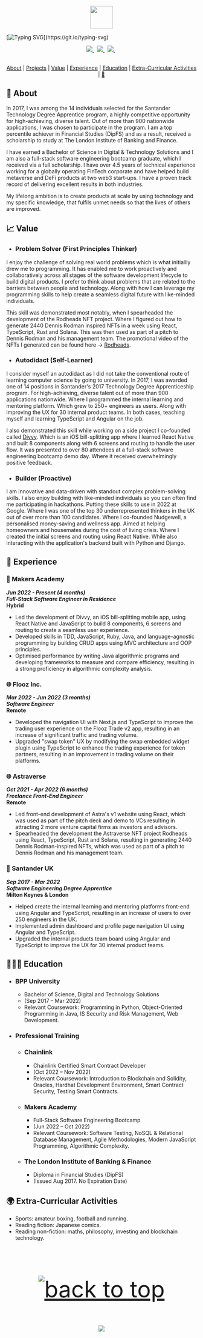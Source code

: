 <div align="center">
  <br /> 
    <img  align="center" src="https://media.giphy.com/media/aExP3YOqb6ImBe5HG2/giphy.gif" width="60">
</div>
 
[![Typing SVG](https://readme-typing-svg.herokuapp.com?font=Consolas&size=25&color=6ad20b&center=true&vCenter=true&width=900&height=60&lines=David+Alistair+Meade+Jr...;Digital+Curriculum+Vitae.;)](https://git.io/typing-svg)

<div align="center">
    <a href="mailto:davidmeadejnrgmail.com">
<code><img src="https://img.shields.io/badge/-Contact-000000?style=flat&logo=gmail&logoColor=DB4437" /></code>
</a>
  &nbsp;
<a href="https://github.com/davidmeadejr/external-curriculum-vitae/blob/master/external-curriculum-vitae-updated.pdf">
<code><img src="https://img.shields.io/badge/-External%20Curriculum%20Vitae-000000?style=flat&logo=github&logoColor=ffffff" /></code>
</a>
  &nbsp;
   <a href="https://www.linkedin.com/in/davidmeadejr/">
<code><img src="https://img.shields.io/badge/-LinkedIn-000000?style=flat&logo=linkedin&logoColor=0072b1" /></code>
</a>
  &nbsp;
</div>
  &nbsp;

<div align="center">
 
[About](#-about) | [Projects](#-Projects) | [Value](#-value) | [Experience](#-experience) | [Education](#-education) | [Extra-Curricular Activities](#-extra-curricular-activities) | [🖖](https://y.at/♟️🚫🏁❗) 
</div>

 ## 🔎 About

In 2017, I was among the 14 individuals selected for the Santander Technology Degree Apprentice program, a highly competitive opportunity for high-achieving, diverse talent. Out of more than 900 nationwide applications, I was chosen to participate in the program. I am a top percentile achiever in Financial Studies (DipFS) and as a result, received a scholarship to study at The London Institute of Banking and Finance. 

I have earned a Bachelor of Science in Digital & Technology Solutions and I am also a full-stack software engineering bootcamp graduate, which I received via a full scholarship. I have over 4.5 years of technical experience working for a globally operating FinTech corporate and have helped build metaverse and DeFi products at two web3 start-ups. I have a proven track record of delivering excellent results in both industries. 

My lifelong ambition is to create products at scale by using technology and my specific knowledge, that fulfils unmet needs so that the lives of others are improved.

<!--  ---

  **💬 Quote of the Day**
<br />
<br />
[![Readme Quotes](https://quotes-github-readme.vercel.app/api?type=horizontal&theme=dark)](https://github.com/piyushsuthar/github-readme-quotes) -->

<!-- ## 💻 Tech Stack

Languages: <code><img src="https://img.shields.io/badge/-JavaScript-000000?style=flat&logo=javascript&logoColor=FFCA28" /></code>
<code><img src="https://img.shields.io/badge/-TypeScript-000000?style=flat&logo=TypeScript&logoColor=719af4" /></code>
<code><img src="https://img.shields.io/badge/-Solidity-000000?style=flat&logo=solidity&logoColor=ffffff" /></code>
 <code><img src="https://img.shields.io/badge/-Ruby-000000?style=flat&logo=ruby&logoColor=e53935" /></code>
<br /> 
<br /> 
Product Design: <code><img src="https://img.shields.io/badge/-Figma-000000?style=flat&logo=figma&logoColor=f1501e" /></code>
<br /> 
<br /> 
Libraries: <code><img src="https://img.shields.io/badge/-React-000000?style=flat&logo=react&logoColor=03AABF" /></code>
<br /> 
<br /> 
Frameworks: <code><img src="https://img.shields.io/badge/-Next.js-000000?style=flat&logo=Next.JS&logoColor=white" /></code>
<code><img src="https://img.shields.io/badge/-Express-000000?&style=flat&logo=express&logoColor=ffffff"/></code>
<code><img src="https://img.shields.io/badge/-Angular-000000?style=flat&logo=angular&logoColor=de0031"></code>
<code><img src="https://img.shields.io/badge/-React%20Native-000000?style=flat&logo=react&logoColor=03AABF" /></code>
<br /> 
<br /> 
Relational Databases:
<code><img src="https://img.shields.io/badge/-PostgreSQL-000000?style=flat&logo=postgresql&logoColor=326292"></code>
<br /> 
<br />
NoSQL Databases: <code><img src="https://img.shields.io/badge/-MongoDB-000000?style=flat&logo=mongodb&logoColor=00ee65"></code>
<br /> 
<br />
Testing:  <code><img src="https://img.shields.io/badge/-Jest-000000?&style=flat&logo=jest&logoColor=c21325"/></code>
<code><img src="https://img.shields.io/badge/-RSpec-000000?&style=flat&logo=rspec&logoColor=e53935"/></code>
<code><img src="https://img.shields.io/badge/-Cypress-000000?&style=flat&logo=cypress&logoColor=ffffff"/></code>
<br /> 
<br /> 
Other: <code><img src="https://img.shields.io/badge/-Git-000000?&style=flat&logo=git&logoColor=f05032"/></code>
<code><img src="https://img.shields.io/badge/-Vim-000000?&style=flat&logo=vim&logoColor=12ab00"/></code>
<code><img src="https://img.shields.io/badge/-Postman-000000?&style=flat&logo=postman&logoColor=FF6C37"/></code>
<code><img src="https://img.shields.io/badge/-Node.js-000000?&style=flat&logo=node.js&logoColor=6DA55F"/></code>
<code><img src="https://img.shields.io/badge/-Hardhat-000000?&style=flat&logo=hardhat&logoColor=6DA55F"/></code> -->

<!-- **🧱 Projects**

| **Project**               | **Description**                                                                                                           | **Timeframe** | **Technologies**                                | **Github**                                                          | **Live**                                          |
| ------------------------- | ------------------------------------------------------------------------------------------------------------------------- | ------------- | --------------------------------------------- | ------------------------------------------------------------------- | ------------------------------------------------- |
| Block Journal     | Users can log and view their daily journals on the blockchain for a chance to win (fake) ETH for free 🦇🔊.                                                       | 2 weeks       | <code><img src="https://img.shields.io/badge/-Solidity-000000?style=flat&logo=solidity&logoColor=ffffff" /></code> <code><img src="https://img.shields.io/badge/-JavaScript-000000?style=flat&logo=javascript&logoColor=FFCA28" /></code> <code><img src="https://img.shields.io/badge/-React-000000?style=flat&logo=react&logoColor=03AABF" /></code> <code><img src="https://img.shields.io/badge/-Hardhat-000000?&style=flat&logo=hardhat&logoColor=6DA55F"/></code><code><img src="https://img.shields.io/badge/-Node.js-000000?&style=flat&logo=node.js&logoColor=6DA55F"/></code> | [Repo](https://github.com/davidmeadejr/block-journal)               | [Live](https://block-journal.vercel.app/)           |
| Buy me a Coffee DApp  | Allows visitors to send you (fake) ETH as tips and leave nice messages.                                                        | 1 week       | <code><img src="https://img.shields.io/badge/-Solidity-000000?style=flat&logo=solidity&logoColor=ffffff" /></code><code><img src="https://img.shields.io/badge/-TypeScript-000000?style=flat&logo=TypeScript&logoColor=719af4" /></code> <code><img src="https://img.shields.io/badge/-React-000000?style=flat&logo=react&logoColor=03AABF" /></code> <code><img src="https://img.shields.io/badge/-Hardhat-000000?&style=flat&logo=hardhat&logoColor=6DA55F"/></code><code><img src="https://img.shields.io/badge/-Node.js-000000?&style=flat&logo=node.js&logoColor=6DA55F"/></code> | [Repo](https://github.com/davidmeadejr/buy-me-a-coffee-dapp)               | [Live](...)               |
| A NFT Collection    | Created a NFT collection on testnet.                                                       | 2 week       | <code><img src="https://img.shields.io/badge/-Solidity-000000?style=flat&logo=solidity&logoColor=ffffff" /></code> <code><img src="https://img.shields.io/badge/-JavaScript-000000?style=flat&logo=javascript&logoColor=FFCA28" /></code> <code><img src="https://img.shields.io/badge/-React-000000?style=flat&logo=react&logoColor=03AABF" /></code> <code><img src="https://img.shields.io/badge/-Hardhat-000000?&style=flat&logo=hardhat&logoColor=6DA55F"/></code><code><img src="https://img.shields.io/badge/-Node.js-000000?&style=flat&logo=node.js&logoColor=6DA55F"/></code> | [Repo](...)               | [Live](...)           | 
| A NFT Marketplace   | Created a NFT marketplace from scratch on testnet.                                                       | 1 week       | <code><img src="https://img.shields.io/badge/-Solidity-000000?style=flat&logo=solidity&logoColor=ffffff" /></code> <code><img src="https://img.shields.io/badge/-JavaScript-000000?style=flat&logo=javascript&logoColor=FFCA28" /></code> <code><img src="https://img.shields.io/badge/-React-000000?style=flat&logo=react&logoColor=03AABF" /></code> <code><img src="https://img.shields.io/badge/-Hardhat-000000?&style=flat&logo=hardhat&logoColor=6DA55F"/></code><code><img src="https://img.shields.io/badge/-Node.js-000000?&style=flat&logo=node.js&logoColor=6DA55F"/></code> | [Repo](...)               | [Live](...)           |
| A NFT Game  | Created a NFT game.                                                       | 2 week       | <code><img src="https://img.shields.io/badge/-Solidity-000000?style=flat&logo=solidity&logoColor=ffffff" /></code> <code><img src="https://img.shields.io/badge/-JavaScript-000000?style=flat&logo=javascript&logoColor=FFCA28" /></code> <code><img src="https://img.shields.io/badge/-React-000000?style=flat&logo=react&logoColor=03AABF" /></code> <code><img src="https://img.shields.io/badge/-Hardhat-000000?&style=flat&logo=hardhat&logoColor=6DA55F"/></code><code><img src="https://img.shields.io/badge/-Node.js-000000?&style=flat&logo=node.js&logoColor=6DA55F"/></code> | [Repo](...)               | [Live](...)           |
| Name Service | Created a custom domain name service on Polygon L2.                                                     | 1 week       | <code><img src="https://img.shields.io/badge/-Solidity-000000?style=flat&logo=solidity&logoColor=ffffff" /></code> <code><img src="https://img.shields.io/badge/-JavaScript-000000?style=flat&logo=javascript&logoColor=FFCA28" /></code> <code><img src="https://img.shields.io/badge/-React-000000?style=flat&logo=react&logoColor=03AABF" /></code> <code><img src="https://img.shields.io/badge/-Hardhat-000000?&style=flat&logo=hardhat&logoColor=6DA55F"/></code><code><img src="https://img.shields.io/badge/-Node.js-000000?&style=flat&logo=node.js&logoColor=6DA55F"/></code> | [Repo](...)               | [Live](...)           |
--- -->


## 📈 Value

* ### Problem Solver (First Principles Thinker)

I enjoy the challenge of solving real world problems which is what initiallly drew me to programming. It has enabled me to work proactively and collaboratively across all stages of the software development lifecycle to build digital products. I prefer to think about problems that are related to the barriers between people and technology. Along with how I can leverage my programming skills to help create a seamless digital future with like-minded individuals. 

This skill was demonstrated most notably, when I spearheaded the development of the Rodheads NFT project. Where I figured out how to generate 2440 Dennis Rodman inspired NFTs in a week using React, TypeScript, Rust and Solana. This was then used as part of a pitch to Dennis Rodman and his management team. The promotional video of the NFTs I generated can be found here → <a href="https://twitter.com/ThrillDAO/status/1470752410771595265">
Rodheads</a>.


* ### Autodidact (Self-Learner)

I consider myself an autodidact as I did not take the conventional route of learning computer science by going to university. In 2017, I was awarded one of 14 positions in Santander's 2017 Technology Degree Apprenticeship program. For high-achieving, diverse talent out of more than 900 applications nationwide. Where I programmed the internal learning and mentoring platform. Which grew to 250+ engineers as users. Along with improving the UX for 30 internal product teams. In both cases, teaching myself and learning TypeScript and Angular on the job. 

I also demonstrated this skill while working on a side project I co-founded called <a href="https://github.com/davidmeadejr/divvy-app"> Divvy</a>. Which is an iOS bill-splitting app where I learned React Native and built 8 components along with 6 screens and routing to handle the user flow. It was presented to over 80 attendees at a full-stack software engineering bootcamp demo day. Where it received overwhelmingly positive feedback.

* ### Builder (Proactive)

I am innovative and data-driven with standout complex problem-solving skills. I also enjoy building with like-minded individuals so you can often find me participating in hackathons. Putting these skills to use in 2022 at Google. Where I was one of the top 30 underrepresented thinkers in the UK out of over more than 100 candidates. Where I co-founded Nudgewell, a personalised money-saving and wellness app. Aimed at helping homeowners and housemates during the cost of living crisis. Where I created the initial screens and routing using React Native. While also interacting with the application's backend built with Python and Django.



<!-- **👣 Footprints**
 * <strong>Trainee Solidity Engineer</strong>, <em>Encode Club</em> (Sept 2022 – Oct 2022)
 * <strong>Trainee Full-Stack Software Engineer</strong>, <em>Makers Academy</em> (Jun 2022 – Oct 2022)
 * <strong>Software Engineer</strong>, <em>Flooz</em> (Mar 2022 –  May 2022) 
 * <strong>Freelance Front-End Engineer</strong>, <em>Thrill Digital</em> (Oct 2021 –  Apr 2022)   
 * <strong>Apprentice Front-End Engineer</strong>, <em>Santander</em> (Mar 2019 – Feb 2022)  
 * <strong>Apprentice Cyber Security Analyst</strong>, <em>Santander</em> (Sep 2018 – Mar 2019) 
 * <strong>Apprentice Innovation Consultant</strong>, <em>Santander</em> (Mar 2018 – Sep 2018)    
 * <strong>Apprentice Business Consultant</strong>, <em>Santander</em> (Sep 2017 – Mar 2018)    
<!--  * <strong>Sales</strong>, <em>Superdry</em> (Sep 2016 – Nov 2021) 
 * <strong>Sales</strong>, <em>House of Fraser</em> (Sep 2015 – Jan 2016)  -->
 
## 💼 Experience

<!-- ### 👣 Footprints
 * <strong>Trainee Solidity Engineer</strong>, <em>Encode Club</em> (Sept 2022 – Oct 2022)
 * <strong>Trainee Full-Stack Software Engineer</strong>, <em>Makers Academy</em> (Jun 2022 – Oct 2022)
 * <strong>Software Engineer</strong>, <em>Flooz</em> (Mar 2022 –  May 2022) 
 * <strong>Freelance Front-End Engineer</strong>, <em>Thrill Digital</em> (Oct 2021 –  Apr 2022)   
 * <strong>Apprentice Front-End Engineer</strong>, <em>Santander</em> (Mar 2019 – Feb 2022)  
 * <strong>Apprentice Cyber Security Analyst</strong>, <em>Santander</em> (Sep 2018 – Mar 2019) 
 * <strong>Apprentice Innovation Consultant</strong>, <em>Santander</em> (Mar 2018 – Sep 2018)    
 * <strong>Apprentice Business Consultant</strong>, <em>Santander</em> (Sep 2017 – Mar 2018) -->

### 🏫 Makers Academy
***Jun 2022 - Present (4 months)***\
***Full-Stack Software Engineer in Residence***\
**Hybrid**
* Led the development of Divvy, an iOS bill-splitting mobile app, using React Native and JavaScript to build 8 components, 6 screens and routing to create a seamless user experience.
* Developed skills in TDD, JavaScript, Ruby, Java, and language-agnostic programming by building CRUD apps using MVC architecture and OOP principles.
* Optimised performance by writing Java algorithmic programs and developing frameworks to measure and compare efficiency, resulting in a strong proficiency in algorithmic complexity analysis.

### 🌐 Flooz Inc.
***Mar 2022 - Jun 2022 (3 months)***\
***Software Engineer***\
**Remote**
* Developed the navigation UI with Next.js and TypeScript to improve the trading user experience on the Flooz Trade v2 app, resulting in an increase of significant traffic and trading volume.
* Upgraded "swap token" UX by modifying the swap embedded widget plugin using TypeScript to enhance the trading experience for token partners, resulting in an improvement in trading volume on their platforms. 

### 🌐 Astraverse
***Oct 2021 - Apr 2022 (6 months)***\
***Freelance Front-End Engineer***\
**Remote**
* Led front-end development of Astra's v1 website using React, which was used as part of the pitch deck and demo to VCs resulting in attracting 2 more venture capital firms as investors and advisors.
* Spearheaded the development the Astraverse NFT project Rodheads using React, TypeScript, Rust and Solana, resulting in generating 2440 Dennis Rodman-inspired NFTs, which was used as part of a pitch to Dennis Rodman and his management team.

### 🏦 Santander UK
***Sep 2017 - Mar 2022***\
***Software Engineering Degree Apprentice***\
**Milton Keynes & London**
* Helped create the internal learning and mentoring platforms front-end using Angular and TypeScript, resulting in an increase of users to over 250 engineers in the UK.
* Implemented admin dashboard and profile page navigation UI using Angular and TypeScript.
* Upgraded the internal products team board using Angular and TypeScript to improve the UX for 30 internal product teams.

## 👨🏾‍🎓 Education

* ### BPP University
  * Bachelor of Science, Digital and Technology Solutions
  * (Sep 2017 – Mar 2022)
  * Relevant Coursework: Programming in Python, Object-Oriented Programming in Java, IS Security and Risk Management, Web Development.

* ### Professional Training 
  * ### Chainlink
    * Chainlink Certified Smart Contract Developer 
    * (Oct 2022 – Nov 2022)
    * Relevant Coursework: Introduction to Blockchain and Solidity, Oracles, Hardhat Development Environment, Smart Contract Security, Testing Smart Contracts.

  * ### Makers Academy
    * Full-Stack Software Engineering Bootcamp 
    * (Jun 2022 – Oct 2022)
    * Relevant Coursework: Software Testing, NoSQL & Relational Database Management, Agile Methodologies, Modern JavaScript Programming, Algorithmic Complexity.


  * ### The London Institute of Banking & Finance
    * Diploma in Financial Studies (DipFS)
    * (Issued Aug 2017. No Expiration Date)
  
 ## 🌍 Extra-Curricular Activities
* Sports: amateur boxing, football and running.
* Reading fiction: Japanese comics.
* Reading non-fiction: maths, philosophy, investing and blockchain technology.

&nbsp;


<!-- **📊 GitHub Statssss**

<!-- <p align="left"> <a href="https://github.com/ryo-ma/github-profile-trophy"><img src="https://github-profile-trophy.vercel.app/?username=davidmeadejr&theme=matrix&margin-w=15&margin-h=15&column=7" alt="davidmeadejr" /></a> </p> -->

 <!-- <img align="center" src="https://github-readme-stats.vercel.app/api/top-langs/?username=davidmeadejr&layout=compact&theme=chartreuse-dark" /></a> 
 <br />
 <br />
 <img align="center" src="https://github-readme-stats.vercel.app/api?username=davidmeadejr&show_icons=true&theme=chartreuse-dark" alt="DMJ's github stats" /></a> 
 <br />
 <br />
<img alt="github contribution snake animation" src="https://github.com/davidmeadejr/davidmeadejr/blob/output/github-contribution-grid-snake.svg">
<br />
<br />
<br />
<br /> -->
 <p align="center" style="font-size: 60px"><a href="#top"><img src="https://img.shields.io/static/v1?label&message=Back+to+Top&color=343c44&style=flat&logo" alt="back to top" /></a></p>


<p align="center">
  <img src="https://capsule-render.vercel.app/api?type=waving&color=gradient&height=110&section=footer&animation=twinkling"/>
</p>

